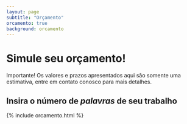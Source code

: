 ```yaml
---
layout: page
subtitle: "Orçamento"
orcamento: true
background: orcamento
---
```


# Simule seu orçamento!

Importante! Os valores e prazos apresentados aqui são somente uma estimativa, entre em contato conosco para mais detalhes.

## Insira o número de *palavras* de seu trabalho

{% include orcamento.html %}
